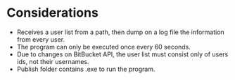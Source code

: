 # Considerations
 - Receives a user list from a path, then dump on a log file the information from every user.
 - The program can only be executed once every 60 seconds.
 - Due to changes on BitBucket API, the user list must consist only of users ids, not their usernames.
 - Publish folder contains .exe to run the program.
